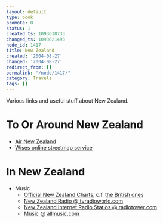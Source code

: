 ```yaml
---
layout: default
type: book
promote: 0
status: 1
created_ts: 1093618733
changed_ts: 1093621493
node_id: 1417
title: New Zealand
created: '2004-08-27'
changed: '2004-08-27'
redirect_from: []
permalink: "/node/1417/"
category: Travels
tags: []
---
```

Various links and useful stuff about New Zealand.
<!--break-->

# To Or Around New Zealand
* [Air New Zealand](http://www.airnewzealand.co.nz/)
* [Wises online streetmap service](http://www.wises.co.nz/)

# In New Zealand
* Music
    * [Official New Zealand Charts](http://www.rianz.org.nz/rianz/chart.asp), c.f. [the British ones](http://www.bbc.co.uk/radio1/chart/top40/)
    * [New Zealand Radio @ tvradioworld.com](http://www.tvradioworld.com/region2/nzl/Radio_TV_On_Internet.asp?m=&pos=300)
    * [New Zealand Internet Radio Statios @ radiotower.com](http://www.radiotower.com/?c_code=NZ&h_i=0&h_r=20)
    * [Music @ allmusic.com](http://www.allmusic.com/cg/amg.dll?p=amg&token=ADFEAEE47F1FDF4EA97120E5BE1369FC875AD12DF177D9A133006B7BF6941263BE2258AF72D0BD81F38E33EC1BD79B78E85210D1C9F154FCDC62713C87EBAE6A383B5B6675&sql=77:2049)

